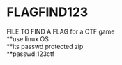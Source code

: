 # FLAGFIND123
FILE TO FIND A FLAG for a CTF game<br>
**use linux OS<br>
**its passwd protected zip<br>
**passwd:123ctf<br>
